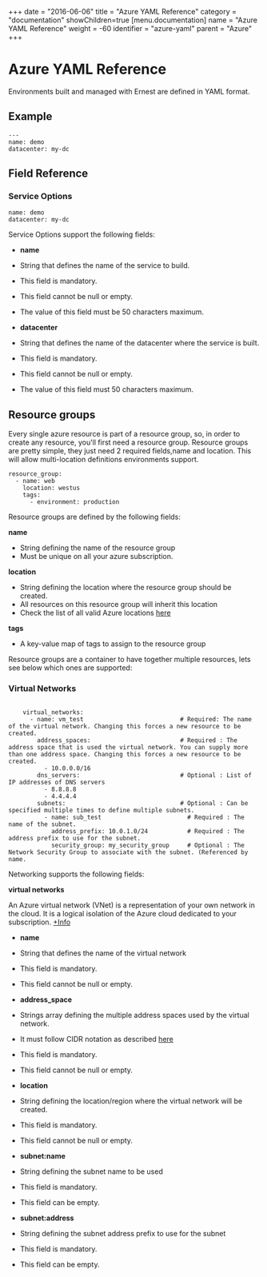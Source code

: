+++
date = "2016-06-06"
title = "Azure YAML Reference"
category = "documentation"
showChildren=true
[menu.documentation]
  name = "Azure YAML Reference"
  weight = -60
  identifier = "azure-yaml"
  parent = "Azure"
+++

# Azure YAML Reference

Environments built and managed with Ernest are defined in YAML format.

## Example

```
---
name: demo
datacenter: my-dc
```

## Field Reference

### Service Options

```
name: demo
datacenter: my-dc

```

Service Options support the following fields:

* **name**
 * String that defines the name of the service to build.
 * This field is mandatory.
 * This field cannot be null or empty.
 * The value of this field must be 50 characters maximum.

* **datacenter**
 * String that defines the name of the datacenter where the service is built.
 * This field is mandatory.
 * This field cannot be null or empty.
 * The value of this field must 50 characters maximum.


## Resource groups

Every single azure resource is part of a resource group, so, in order to create any resource, you'll first need a resource group. 
Resource groups are pretty simple, they just need 2 required fields,name and location. This will allow multi-location definitions environments support.

```
resource_group:
  - name: web
    location: westus
    tags:
      - environment: production
```

Resource groups are defined by the following fields:

**name**
  * String defining the name of the resource group
  * Must be unique on all your azure subscription.

**location**
  * String defining the location where the resource group should be created.
  * All resources on this resource group will inherit this location
  * Check the list of all valid Azure locations [here](https://azure.microsoft.com/en-us/regions/)

**tags**
  * A key-value map of tags to assign to the resource group

Resource groups are a container to have together multiple resources, lets see below which ones are supported:

### Virtual Networks

```

    virtual_networks:
      - name: vm_test                           # Required: The name of the virtual network. Changing this forces a new resource to be created.
        address_spaces:                         # Required : The address space that is used the virtual network. You can supply more than one address space. Changing this forces a new resource to be created.
          - 10.0.0.0/16
        dns_servers:                            # Optional : List of IP addresses of DNS servers
          - 8.8.8.8
          - 4.4.4.4
        subnets:                                # Optional : Can be specified multiple times to define multiple subnets.
          - name: sub_test                        # Required : The name of the subnet.
            address_prefix: 10.0.1.0/24           # Required : The address prefix to use for the subnet.
            security_group: my_security_group     # Optional : The Network Security Group to associate with the subnet. (Referenced by name.
```

Networking supports the following fields:

**virtual networks**

An Azure virtual network (VNet) is a representation of your own network in the cloud. It is a logical isolation of the Azure cloud dedicated to your subscription. [+Info](https://docs.microsoft.com/en-us/azure/virtual-network/virtual-networks-overview)

* **name**
 * String that defines the name of the virtual network
 * This field is mandatory.
 * This field cannot be null or empty.

* **address_space**
 * Strings array defining the multiple address spaces used by the virtual network.
 * It must follow CIDR notation as described [here](https://en.wikipedia.org/wiki/Classless_Inter-Domain_Routing)
 * This field is mandatory.
 * This field cannot be null or empty.

* **location**
 * String defining the location/region where the virtual network will be created.
 * This field is mandatory.
 * This field cannot be null or empty.

* **subnet:name**
 * String defining the subnet name to be used
 * This field is mandatory.
 * This field can be empty.

* **subnet:address**
 * String defining the subnet address prefix to use for the subnet
 * This field is mandatory.
 * This field can be empty.


